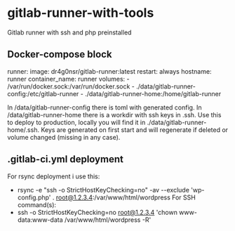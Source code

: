 # gitlab-runner-with-tools
Gitlab runner with ssh and php preinstalled

## Docker-compose block
  runner:
    image: dr4g0nsr/gitlab-runner:latest
    restart: always
    hostname: runner
    container_name: runner
    volumes:
      - /var/run/docker.sock:/var/run/docker.sock
      - ./data/gitlab-runner-config:/etc/gitlab-runner
      - ./data/gitlab-runner-home:/home/gitlab-runner

In /data/gitlab-runner-config there is toml with generated config.
In /data/gitlab-runner-home there is a workdir with ssh keys in .ssh. Use this to deploy to production, locally you will find it in ./data/gitlab-runner-home/.ssh.
Keys are generated on first start and will regenerate if deleted or volume changed (missing in any case).

## .gitlab-ci.yml deployment
For rsync deployment i use this:
- rsync -e "ssh -o StrictHostKeyChecking=no" -av --exclude 'wp-config.php' . root@1.2.3.4:/var/www/html/wordpress
For SSH command(s):
- ssh -o StrictHostKeyChecking=no root@1.2.3.4 'chown www-data:www-data /var/www/html/wordpress -R'
